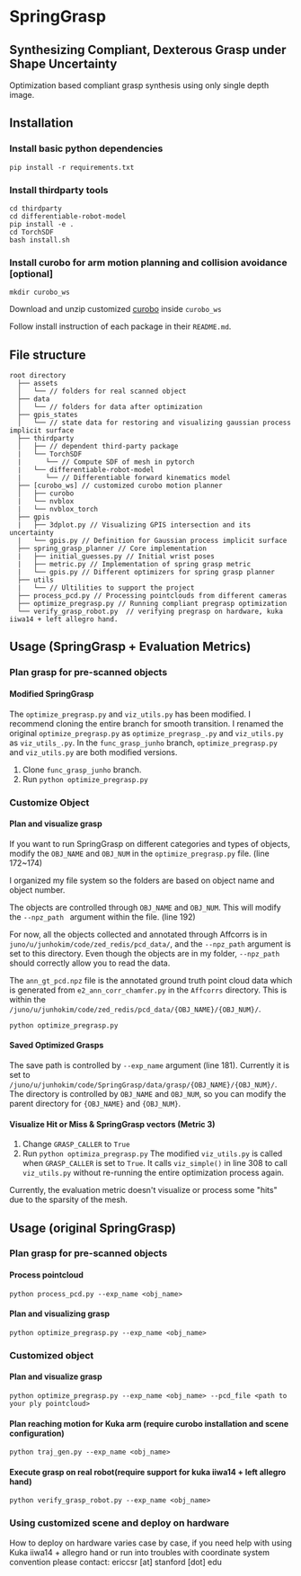 # SpringGrasp
## Synthesizing Compliant, Dexterous Grasp under Shape Uncertainty
Optimization based compliant grasp synthesis using only single depth image.

## Installation
### Install basic python dependencies
```
pip install -r requirements.txt
```

### Install thirdparty tools
```
cd thirdparty
cd differentiable-robot-model
pip install -e .
cd TorchSDF
bash install.sh
```
### Install curobo for arm motion planning and collision avoidance [optional]
```
mkdir curobo_ws
```
Download and unzip customized [curobo](https://drive.google.com/file/d/1uNE-5SKdsH63a3fXlR7KLqrvdTvE27bA/view?usp=sharing) inside `curobo_ws`

Follow install instruction of each package in their `README.md`.

## File structure
```
root directory
  ├── assets  
  │   └── // folders for real scanned object
  ├── data  
  │   └── // folders for data after optimization
  ├── gpis_states  
  │   └── // state data for restoring and visualizing gaussian process implicit surface
  ├── thirdparty  
  │   ├── // dependent third-party package
  |   └── TorchSDF
  |      └── // Compute SDF of mesh in pytorch
  |   └── differentiable-robot-model
  |      └── // Differentiable forward kinematics model
  ├── [curobo_ws] // customized curobo motion planner
  │   ├── curobo
  |   └── nvblox
  |   └── nvblox_torch
  ├── gpis
  |   ├── 3dplot.py // Visualizing GPIS intersection and its uncertainty
  |   └── gpis.py // Definition for Gaussian process implicit surface
  ├── spring_grasp_planner // Core implementation
  |   ├── initial_guesses.py // Initial wrist poses
  |   ├── metric.py // Implementation of spring grasp metric
  |   └── gpis.py // Different optimizers for spring grasp planner
  ├── utils
  |   └── // Ultilities to support the project
  ├── process_pcd.py // Processing pointclouds from different cameras
  ├── optimize_pregrasp.py // Running compliant pregrasp optimization
  └── verify_grasp_robot.py  // verifying pregrasp on hardware, kuka iiwa14 + left allegro hand.
```

## Usage (SpringGrasp + Evaluation Metrics)
### Plan grasp for pre-scanned objects
#### Modified SpringGrasp
The `optimize_pregrasp.py` and `viz_utils.py` has been modified. I recommend cloning the entire branch for smooth transition. I renamed the original `optimize_pregrasp.py` as `optimize_pregrasp_.py` and `viz_utils.py` as `viz_utils_.py`. In the `func_grasp_junho` branch, `optimize_pregrasp.py` and `viz_utils.py` are both modified versions.

1. Clone `func_grasp_junho` branch.
2. Run `python optimize_pregrasp.py`

### Customize Object
#### Plan and visualize grasp
If you want to run SpringGrasp on different categories and types of objects, modify the `OBJ_NAME` and `OBJ_NUM` in the `optimize_pregrasp.py` file. (line 172~174)

I organized my file system so the folders are based on object name and object number.

The objects are controlled through `OBJ_NAME` and `OBJ_NUM`. This will modify the `--npz_path ` argument within the file.  (line 192)

For now, all the objects collected and annotated through Affcorrs is in `juno/u/junhokim/code/zed_redis/pcd_data/`, and the `--npz_path` argument is set to this directory. Even though the objects are in my folder, `--npz_path` should correctly allow you to read the data.

The `ann_gt_pcd.npz` file is the annotated ground truth point cloud data which is generated from `e2_ann_corr_chamfer.py` in the `Affcorrs` directory. This is within the `/juno/u/junhokim/code/zed_redis/pcd_data/{OBJ_NAME}/{OBJ_NUM}/`.
```
python optimize_pregrasp.py
```
#### Saved Optimized Grasps
The save path is controlled by `--exp_name` argument (line 181). Currently it is set to `/juno/u/junhokim/code/SpringGrasp/data/grasp/{OBJ_NAME}/{OBJ_NUM}/`. The directory is controlled by `OBJ_NAME` and `OBJ_NUM`, so you can modify the parent directory for `{OBJ_NAME}` and `{OBJ_NUM}`.

#### Visualize Hit or Miss & SpringGrasp vectors (Metric 3)
1. Change `GRASP_CALLER` to `True`
2. Run `python optimiza_pregrasp.py`
The modified `viz_utils.py` is called when `GRASP_CALLER` is set to `True`. It calls `viz_simple()` in line 308 to call `viz_utils.py` without re-running the entire optimization process again.

Currently, the evaluation metric doesn't visualize or process some "hits" due to the sparsity of the mesh.

##
## Usage (original SpringGrasp)
### Plan grasp for pre-scanned objects
#### Process pointcloud
```
python process_pcd.py --exp_name <obj_name>
```
#### Plan and visualizing grasp
```
python optimize_pregrasp.py --exp_name <obj_name>
```
### Customized object
#### Plan and visualize grasp
```
python optimize_pregrasp.py --exp_name <obj_name> --pcd_file <path to your ply pointcloud>
```
#### Plan reaching motion for Kuka arm (require curobo installation and scene configuration)
```
python traj_gen.py --exp_name <obj_name>
```
#### Execute grasp on real robot(require support for kuka iiwa14 + left allegro hand)
```
python verify_grasp_robot.py --exp_name <obj_name>
```
### Using customized scene and deploy on hardware
How to deploy on hardware varies case by case, if you need help with using Kuka iiwa14 + allegro hand or run into troubles with coordinate system convention please contact: ericcsr [at] stanford [dot] edu